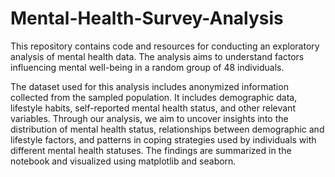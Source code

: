 # Mental-Health-Survey-Analysis

This repository contains code and resources for conducting an exploratory analysis of mental health data. The analysis aims to understand factors influencing mental well-being in a random group of 48 individuals.

The dataset used for this analysis includes anonymized information collected from the sampled population. It includes demographic data, lifestyle habits, self-reported mental health status, and other relevant variables.
Through our analysis, we aim to uncover insights into the distribution of mental health status, relationships between demographic and lifestyle factors, and patterns in coping strategies used by individuals with different mental health statuses. The findings are summarized in the notebook and visualized using matplotlib and seaborn.
